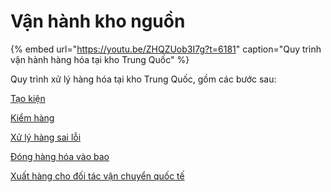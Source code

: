 # Vận hành kho nguồn

{% embed url="https://youtu.be/ZHQZUob3I7g?t=6181" caption="Quy trình vận hành hàng hóa tại kho Trung Quốc" %}

Quy trình xử lý hàng hóa tại kho Trung Quốc, gồm các bước sau:

[Tạo kiện](https://hd.gobiz.vn/m6/hang-thuong/van-hanh-kho-nguon/m6_taokien)

[Kiểm hàng](https://hd.gobiz.vn/m6/hang-thuong/van-hanh-kho-nguon/m6_kiemhang)

[Xử lý hàng sai lỗi](https://hd.gobiz.vn/m6/hang-thuong/van-hanh-kho-nguon/xu-ly-hang-sai-loi)

[Đóng hàng hóa vào bao](https://hd.gobiz.vn/m6/hang-thuong/van-hanh-kho-nguon/bao-hang)

[Xuất hàng cho đối tác vận chuyển quốc tế](https://hd.gobiz.vn/m6/hang-thuong/van-hanh-kho-nguon/xuat-kho)
